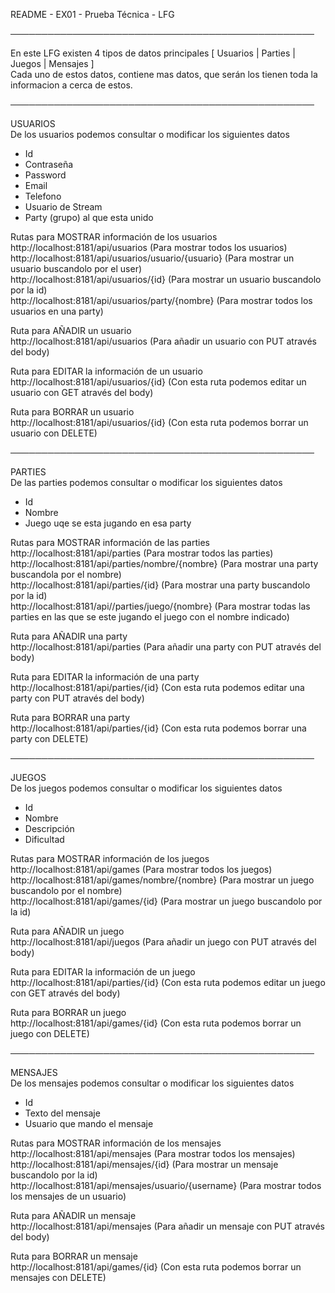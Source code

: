 
README - EX01 - Prueba Técnica - LFG

─────────────────────────────────────────────────

En este LFG existen 4 tipos de datos principales [ Usuarios | Parties | Juegos | Mensajes ]<br />
Cada uno de estos datos, contiene mas datos, que serán los tienen toda la informacion a cerca de estos.

─────────────────────────────────────────────────

USUARIOS<br />
De los usuarios podemos consultar o modificar los siguientes datos
- Id
- Contraseña
- Password
- Email
- Telefono
- Usuario de Stream
- Party (grupo) al que esta unido

Rutas para MOSTRAR información de los usuarios<br />
http://localhost:8181/api/usuarios (Para mostrar todos los usuarios)<br />
http://localhost:8181/api/usuarios/usuario/{usuario} (Para mostrar un usuario buscandolo por el user)<br />
http://localhost:8181/api/usuarios/{id} (Para mostrar un usuario buscandolo por la id)<br />
http://localhost:8181/api/usuarios/party/{nombre} (Para mostrar todos los usuarios en una party)

Ruta para AÑADIR un usuario<br />
http://localhost:8181/api/usuarios (Para añadir un usuario con PUT através del body)

Ruta para EDITAR la información de un usuario<br />
http://localhost:8181/api/usuarios/{id} (Con esta ruta podemos editar un usuario con GET através del body) 

Ruta para BORRAR un usuario<br />
http://localhost:8181/api/usuarios/{id} (Con esta ruta podemos borrar un usuario con DELETE) 

─────────────────────────────────────────────────

PARTIES<br />
De las parties podemos consultar o modificar los siguientes datos
- Id
- Nombre
- Juego uqe se esta jugando en esa party

Rutas para MOSTRAR información de las parties<br />
http://localhost:8181/api/parties (Para mostrar todos las parties)<br />
http://localhost:8181/api/parties/nombre/{nombre} (Para mostrar una party buscandola por el nombre)<br />
http://localhost:8181/api/parties/{id} (Para mostrar una party buscandolo por la id)<br />
http://localhost:8181/api//parties/juego/{nombre} (Para mostrar todas las parties en las que se este jugando el juego con el nombre indicado)

Ruta para AÑADIR una party<br />
http://localhost:8181/api/parties (Para añadir una party con PUT através del body)

Ruta para EDITAR la información de una party<br />
http://localhost:8181/api/parties/{id} (Con esta ruta podemos editar una party con PUT através del body) 

Ruta para BORRAR una party<br />
http://localhost:8181/api/parties/{id} (Con esta ruta podemos borrar una party con DELETE) 

─────────────────────────────────────────────────

JUEGOS<br />
De los juegos podemos consultar o modificar los siguientes datos
- Id
- Nombre
- Descripción
- Dificultad

Rutas para MOSTRAR información de los juegos<br />
http://localhost:8181/api/games (Para mostrar todos los juegos)<br />
http://localhost:8181/api/games/nombre/{nombre} (Para mostrar un juego buscandolo por el nombre)<br />
http://localhost:8181/api/games/{id} (Para mostrar un juego buscandolo por la id)

Ruta para AÑADIR un juego<br />
http://localhost:8181/api/juegos (Para añadir un juego con PUT através del body)

Ruta para EDITAR la información de un juego<br />
http://localhost:8181/api/parties/{id} (Con esta ruta podemos editar un juego con GET através del body) 

Ruta para BORRAR un juego<br />
http://localhost:8181/api/games/{id} (Con esta ruta podemos borrar un juego con DELETE) 

─────────────────────────────────────────────────

MENSAJES<br />
De los mensajes podemos consultar o modificar los siguientes datos
- Id
- Texto del mensaje
- Usuario que mando el mensaje

Rutas para MOSTRAR información de los mensajes<br />
http://localhost:8181/api/mensajes (Para mostrar todos los mensajes)<br />
http://localhost:8181/api/mensajes/{id} (Para mostrar un mensaje buscandolo por la id)<br />
http://localhost:8181/api/mensajes/usuario/{username} (Para mostrar todos los mensajes de un usuario)

Ruta para AÑADIR un mensaje<br />
http://localhost:8181/api/mensajes (Para añadir un mensaje con PUT através del body)

Ruta para BORRAR un mensaje<br />
http://localhost:8181/api/games/{id} (Con esta ruta podemos borrar un mensajes con DELETE) 
